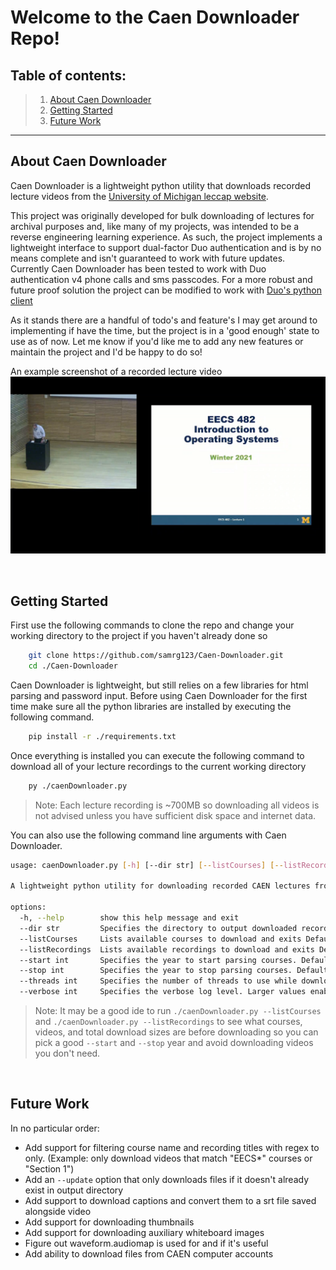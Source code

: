 # Welcome to the Caen Downloader Repo!

**Table of contents:**
---
> 1. [About Caen Downloader](#about)  
> 2. [Getting Started](#gettingStarted)
> 3. [Future Work](#futureWork)
---



<a name="about"></a>
## About Caen Downloader
Caen Downloader is a lightweight python utility that downloads recorded lecture videos from the [University of Michigan leccap website](https://leccap.engin.umich.edu/leccap/).


This project was originally developed for bulk downloading of lectures for archival purposes and, like many of my projects, was intended to be a reverse engineering learning experience. As such, the project implements a lightweight interface to support dual-factor Duo authentication and is by no means complete and isn't guaranteed to work with future updates. Currently Caen Downloader has been tested to work with Duo authentication v4 phone calls and sms passcodes. For a more robust and future proof solution the project can be modified to work with [Duo's python client](https://github.com/duosecurity/duo_client_python/tree/master)     
 
As it stands there are a handful of todo's and feature's I may get around to implementing if have the time, but the project is in a 'good enough' state to use as of now. Let me know if you'd like me to add any new features or maintain the project and I'd be happy to do so!

An example screenshot of a recorded lecture video
![Screenshot](resources/exampleVideoScreenshot.png)

<br>

<a name="gettingStarted"></a>
## Getting Started
First use the following commands to clone the repo and change your working directory to the project if you haven't already done so 
```bash
    git clone https://github.com/samrg123/Caen-Downloader.git
    cd ./Caen-Downloader
```

Caen Downloader is lightweight, but still relies on a few libraries for html parsing and password input. Before using Caen Downloader for the first time make sure all the python libraries are installed by executing the following command.
```bash
    pip install -r ./requirements.txt
```

Once everything is installed you can execute the following command to download all of your lecture recordings to the current working directory
```bash
    py ./caenDownloader.py
``` 
> Note: Each lecture recording is ~700MB so downloading all videos is not advised unless you have sufficient disk space and internet data.

You can also use the following command line arguments with Caen Downloader. 
```bash
usage: caenDownloader.py [-h] [--dir str] [--listCourses] [--listRecordings] [--start int] [--stop int] [--threads int] [--verbose int]

A lightweight python utility for downloading recorded CAEN lectures from the University of Michigan.

options:
  -h, --help        show this help message and exit
  --dir str         Specifies the directory to output downloaded recordings to. Default [str] = './recordings'
  --listCourses     Lists available courses to download and exits Default = 'False'
  --listRecordings  Lists available recordings to download and exits Default = 'False'
  --start int       Specifies the year to start parsing courses. Default [int] = '2006'
  --stop int        Specifies the year to stop parsing courses. Default [int] = '2024'
  --threads int     Specifies the number of threads to use while downloading. Default [int] = '12'
  --verbose int     Specifies the verbose log level. Larger values enable more verbose output. Log Levels: {'Error': 0, 'Default': 1, 'Verbose': 2} Default [int] = '1'
```
> Note: It may be a good ide to run `./caenDownloader.py --listCourses` and `./caenDownloader.py --listRecordings` to see what courses, videos, and total download sizes are before downloading so you can pick a good `--start` and `--stop` year and avoid downloading videos you don't need. 

<br>

<a name="futureWork"></a>
## Future Work
In no particular order:
- Add support for filtering course name and recording titles with regex to only. (Example: only download videos that match "EECS*" courses or "Section 1")
- Add an `--update` option that only downloads files if it doesn't already exist in output directory
- Add support to download captions and convert them to a srt file saved alongside video
- Add support for downloading thumbnails
- Add support for downloading auxiliary whiteboard images
- Figure out waveform.audiomap is used for and if it's useful
- Add ability to download files from CAEN computer accounts 

